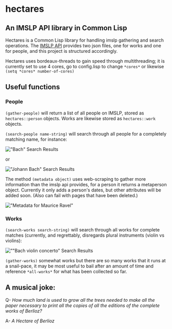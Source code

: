 # hectares
## An IMSLP API library in Common Lisp

Hectares is a Common Lisp library for handling imslp gathering and search operations. The [IMSLP API](https://imslp.org/wiki/IMSLP:API) provides two json files, one for works and one for people, and this project is structured accordingly. 

Hectares uses bordeaux-threads to gain speed through multithreading; it is currently set to use 4 cores, go to config.lisp to change ```*cores*``` or likewise ```(setq *cores* number-of-cores)```

## Useful functions

### People
```(gather-people)``` will return a list of all people on IMSLP, stored as ```hectares::person``` objects. Works are likewise stored as ```hectares::work``` objects.

```(search-people name-string)``` will search through all people for a completely matching name, for instance:

!["Bach" Search Results](screenshots/bach-search.png "Bach Search Results")

or

!["Johann Bach" Search Results](screenshots/johann-bach-search.png "Johann Bach Search Results")

The method ```(metadata object)``` uses web-scraping to gather more information than the imslp api provides, for a person it returns a metaperson object. Currently it only adds a person's dates, but other attributes will be added soon. (Also can fail with pages that have been deleted.)

!["Metadata for Maurice Ravel"](screenshots/metadata-example.png "Metadata Example")

### Works

```(search-works search-string)``` will search through all works for complete matches (currently, and regrettably, disregards plural instruments (violin vs violins):

![""Bach violin concerto" Search Results](screenshots/bach-violin-concerto-search.png "Bach Violin Concerto Search Results")


```(gather-works)``` somewhat works but there are so many works that it runs at a snail-pace, it may be most useful to bail after an amount of time and reference ```*all-works*``` for what has been collected so far.


## A musical joke:

Q- *How much land is used to grow all the trees needed to make all the paper necessary to print all the copies of all the editions of the complete works of Berlioz?*

A- *A Hectare of Berlioz*
